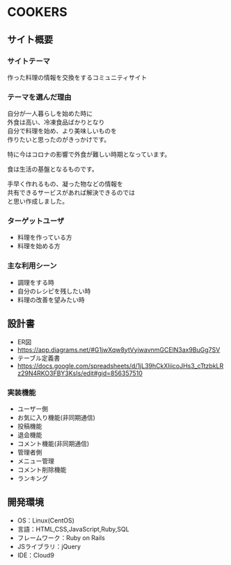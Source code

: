 # COOKERS

## サイト概要
### サイトテーマ
作った料理の情報を交換をするコミュニティサイト

### テーマを選んだ理由
自分が一人暮らしを始めた時に<br>
外食は高い、冷凍食品ばかりとなり<br>
自分で料理を始め、より美味しいものを<br>
作りたいと思ったのがきっかけです。

特に今はコロナの影響で外食が難しい時期となっています。

食は生活の基盤となるものです。

手早く作れるもの、凝った物などの情報を<br>
共有できるサービスがあれば解決できるのでは<br>
と思い作成しました。

### ターゲットユーザ
- 料理を作っている方
- 料理を始める方

### 主な利用シーン
- 調理をする時
- 自分のレシピを残したい時
- 料理の改善を望みたい時

## 設計書
- ER図
- https://app.diagrams.net/#G1jwXqw8ytVyiwavnmGCElN3ax9BuGg7SV
- テーブル定義書
- https://docs.google.com/spreadsheets/d/1jL39hCkXIiicoJHs3_cTtzbkLRz29N4RKO3FBY3KsIs/edit#gid=856357510

### 実装機能
- ユーザー側
- お気に入り機能(非同期通信)
- 投稿機能
- 退会機能
- コメント機能(非同期通信)
- 管理者側
- メニュー管理
- コメント削除機能
- ランキング


## 開発環境
- OS：Linux(CentOS)
- 言語：HTML,CSS,JavaScript,Ruby,SQL
- フレームワーク：Ruby on Rails
- JSライブラリ：jQuery
- IDE：Cloud9
